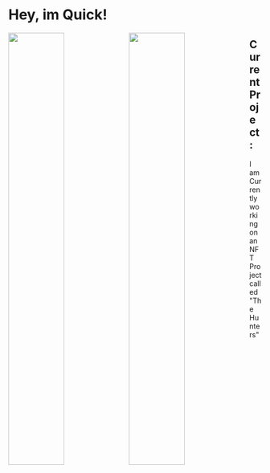 # Hey, im Quick!

<img align="left" width="47%" src="https://github-readme-stats.vercel.app/api?username=quick-oos&show_icons=true&theme=radical" />
<img align="left" width="47%" src="https://github-readme-stats.vercel.app/api/top-langs/?username=quick-oos&layout=compact" />

## Current Project:
I am Currently working on an NFT Project called "The Hunters"
